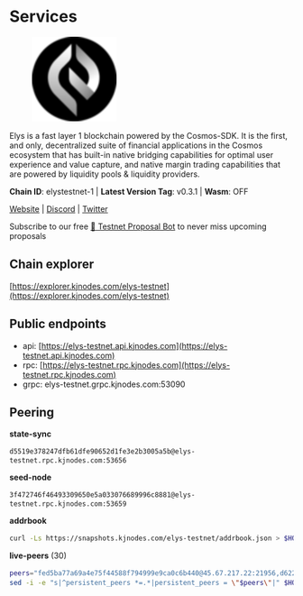 # Services

<figure><img src="https://raw.githubusercontent.com/kj89/cosmos-images/main/logos/elys.png" width="150" alt=""><figcaption></figcaption></figure>

Elys is a fast layer 1 blockchain powered by the Cosmos-SDK.  It is the first, and only, decentralized suite of financial  applications in the Cosmos ecosystem that has built-in native  bridging capabilities for optimal user experience and value  capture, and native margin trading capabilities that are  powered by liquidity pools & liquidity providers.

**Chain ID**: elystestnet-1 | **Latest Version Tag**: v0.3.1 | **Wasm**: OFF

[Website](https://elys.network) | [Discord](https://discord.gg/R9Gr6Vh7vC) | [Twitter](https://twitter.com/elys_network)



Subscribe to our free [🤖 Testnet Proposal Bot](https://t.me/kjnodes_testnet_proposal_bot) to never miss upcoming proposals


## Chain explorer
[https://explorer.kjnodes.com/elys-testnet](https://explorer.kjnodes.com/elys-testnet)

## Public endpoints

* api: [https://elys-testnet.api.kjnodes.com](https://elys-testnet.api.kjnodes.com)
* rpc: [https://elys-testnet.rpc.kjnodes.com](https://elys-testnet.rpc.kjnodes.com)
* grpc: elys-testnet.grpc.kjnodes.com:53090

## Peering

**state-sync**

```text
d5519e378247dfb61dfe90652d1fe3e2b3005a5b@elys-testnet.rpc.kjnodes.com:53656
```

**seed-node**

```text
3f472746f46493309650e5a033076689996c8881@elys-testnet.rpc.kjnodes.com:53659
```

**addrbook**
```bash
curl -Ls https://snapshots.kjnodes.com/elys-testnet/addrbook.json > $HOME/.elys/config/addrbook.json
```

**live-peers** (30)
```bash
peers="fed5ba77a69a4e75f44588f794999e9ca0c6b440@45.67.217.22:21956,d622088b7a699cbc01591c628d7a3170329f31a4@31.220.84.183:656,919929b0162de3c3a5a4b97d7971e043679912ea@65.108.72.253:38656,3f30f68cb08e4dae5dd76c5ce77e6e1a15084346@212.95.51.215:56656,e92be3a72a23a0c944633e63a67d0db1587dd98a@167.71.209.28:21956,587e0c84a487b2e0782e5d9b80ded838db9512b9@78.110.161.68:26656,a065d05a896c4a2e50451aa2994b1f37e95f92c2@195.3.220.169:26656,ff9132635c5e1d1a287a4522bd65b28c3a17a10d@95.217.58.111:26656,b06c8ad5bb82d577acd0060242e225980db88377@65.108.225.70:26656,d986a31287d999efa5f7962d363cec25de6c45e0@65.21.134.243:26675,f64d9f82cc0ed53377d362fc648b959f6aa426dd@75.119.154.0:21956,a82ae55cc1d96af39977175624537c17f6a70995@137.184.184.159:21956,04fe647234dc6f180783ded240ac4d023f5bfe55@170.64.174.128:21956,45e30968d5a122a5d8e8e8c36635e6efec112839@45.151.123.12:21956,db03e6915cad62b2646ae72566ed19074a7707b6@95.217.144.107:22056,5c2a752c9b1952dbed075c56c600c3a79b58c395@178.211.139.77:27296,cdf9ae8529aa00e6e6703b28f3dcfdd37e07b27c@37.187.154.66:26656,136f2c639937adc6a06fe9b004da19087ddba466@88.198.242.163:26656,0ea4e8352215aad85ff33a20a3bf4acf49070662@64.226.117.34:21956,3174bb06e87392c74ad65a80c42feed816366a84@68.183.210.88:21956,b7b044df4dc2e709972b79c04d9eb7d921e3b45f@116.202.227.117:53656,86fef1d45a77465c7b2a1dd168a792b7dd3c8f37@178.128.24.90:21956,89c4d6fa66c4e4517742e564cd6ba1532496fd43@65.108.108.52:32656,ab4068efcb0e1401ff1b08f9269fa88151a640c0@154.12.229.78:26656,ae7191b2b922c6a59456588c3a262df518b0d130@65.108.231.124:38656,3183a894566bbc5a4d55df6bf3636d2a9a942550@65.109.38.111:22056,1092d9a9508053d6936661ebc5708d0d8d360e3e@193.26.159.34:10656,a346d8325a9c3cd40e32236eb6de031d1a2d895e@95.217.107.96:26156,e4b07652c318b08357e5796431982169789ce2c5@159.65.32.10:21956,79416b9dc2114b8246bf73aab6540bc55669a533@154.53.57.227:26656"
sed -i -e "s|^persistent_peers *=.*|persistent_peers = \"$peers\"|" $HOME/.elys/config/config.toml
```
